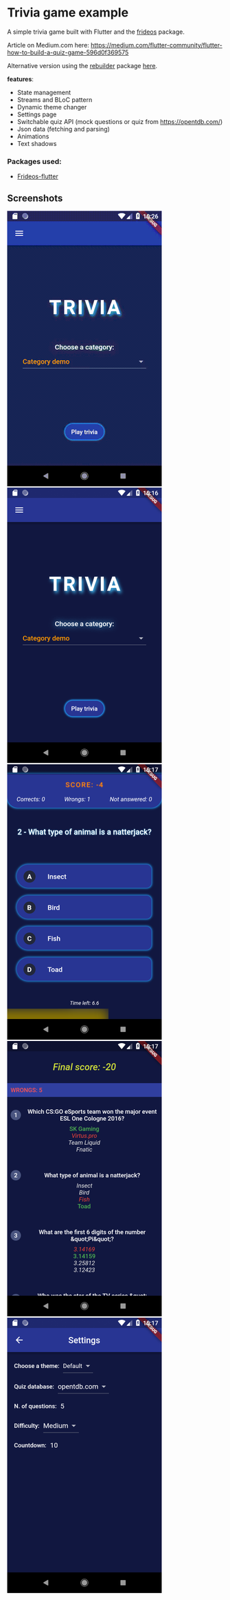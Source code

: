 # Trivia game example

A simple trivia game built with Flutter and the [frideos](https://pub.dartlang.org/packages/frideos) package.

Article on Medium.com here: https://medium.com/flutter-community/flutter-how-to-build-a-quiz-game-596d0f369575

Alternative version using the [rebuilder](https://pub.dartlang.org/packages/rebuilder) package [here](https://github.com/frideosapps/trivia_rebuilder).

**features**:

- State management
- Streams and BLoC pattern
- Dynamic theme changer
- Settings page
- Switchable quiz API (mock questions or quiz from https://opentdb.com/)
- Json data (fetching and parsing)
- Animations
- Text shadows


### Packages used:

- [Frideos-flutter](https://pub.dartlang.org/packages/frideos)


## Screenshots
![AnimatedGif](screenshots/anim.gif)
![Screenshot](screenshots/1.png)
![Screenshot](screenshots/2.png)
![Screenshot](screenshots/3.png)
![Screenshot](screenshots/4.png)

